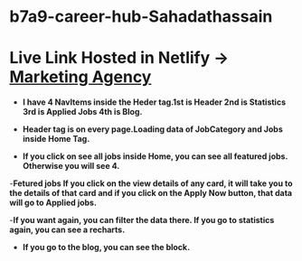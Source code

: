# b7a9-career-hub-Sahadathassain



 # Live Link Hosted in Netlify -> [Marketing Agency](https://amazing-faun-49262f.netlify.app/)

 - **I have 4 NavItems inside the Heder tag.1st is Header 2nd is Statistics 3rd is Applied Jobs 4th is Blog.**

- **Header tag is on every page.Loading data of JobCategory and Jobs inside Home Tag.**

- **If you click on see all jobs inside Home, you can see all featured jobs. Otherwise you will see 4.**

-**Fetured jobs If you click on the view details of any card, it will take you to the details of that card and if you click on the Apply Now button, that data will go to Applied jobs.** 

-**If you want again, you can filter the data there. If you go to statistics again, you can see a recharts.**
- **If you go to the blog, you can see the block.**